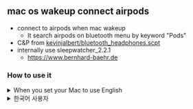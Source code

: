 ## mac os wakeup connect airpods
- connect to airpods when mac wakeup
  - It search airpods on bluetooth menu by keyword "Pods"
- C&P from [kevinjalbert/bluetooth_headphones.scpt](https://gist.github.com/kevinjalbert/e39dca94b0e0eb63207479519fdfcd65)
- internally use sleepwatcher_2.2.1
  - https://www.bernhard-baehr.de
### How to use it
<details><summary>When you set your Mac to use English</summary>
<p>
  <ul>
  <li>Move to "System Preferences > Bluetooth" and check "Show 'bluetooth' on menu bar" to active</li>
  <li>Execute `install.sh en` on terminal</li>
    <li>Edit `BLUETOOTH_DEVICE_NAME` on `device.conf` if you need.</li>
    <ul>
    <li>Now your mac connect to your airpods automatically even after system reboot.</li>
    <li>During installing, or after it, mac os ask you permission. Click ok when you agree.</li>
    <li>If you want to restore origin, execute `uninstall.sh`</li>
    </ul>
</p>
</details>

<details><summary>한국어 사용자</summary>
<p>
  <ul>
  <li>"시스템 환경설정 > Bluetooth"로 이동해서 "메뉴 막대에서 Bluetooth 보기" 체크 활성화</li>
  <li>`install.sh ko`를 터미널에서 실행</li>
    <li>필요한 경우, `device.conf` 파일 내의 `BLUETOOTH_DEVICE_NAME` 항목을 수정합니다.</li>
    <ul>
    <li>이제 Mac이 잠자기에서 깨어날 때마다 Bluetooth 메뉴바에서 "Pods"가 포함된 건을 찾아 연결을 시도합니다. (재부팅 이후에도)</li>
    <li>스크립트 설치 중 혹은 이후에 mac os가 권한을 물어볼 수도 있습니다. 경건한 마음으로 `확인`을 누르도록 하세요.</li>
    <li>해당 기능을 취소하고 싶다면 `uninstall.sh`를 실행하세요.</li>
    </ul>
</p>
</details>
